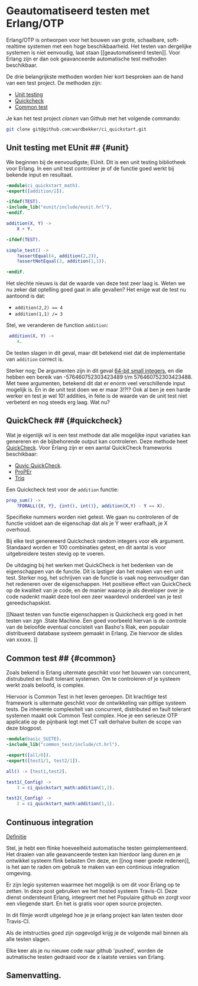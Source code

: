 # Geautomatiseerd testen met Erlang/OTP

Erlang/OTP is ontworpen voor het bouwen van grote, schaalbare, soft-realtime systemen met een hoge beschikbaarheid. Het testen van dergelijke systemen is niet eenvoudig, laat staan [[geautomatiseerd testen]]. Voor Erlang zijn er dan ook geavanceerde automatische test methoden beschikbaar.

De drie belangrijkste methoden worden hier kort besproken aan de hand van een test project. De methoden zijn:

* [Unit testing](#unit)
* [Quickcheck](#quickcheck)
* [Common test](#common)

Je kan het test project *clonen* van Github met het volgende commando: 

```bash
git clone git@github.com:wardbekker/ci_quickstart.git
```

## Unit testing met EUnit ## {#unit}

We beginnen bij de eenvoudigste; EUnit. Dit is een unit testing bibliotheek voor Erlang. In een unit test controleer je of de functie goed werkt bij bekende input en resultaat. 

```erlang
-module(ci_quickstart_math).
-export([addition/2]).

-ifdef(TEST).
-include_lib("eunit/include/eunit.hrl").
-endif.

addition(X, Y) ->
    X + Y.

-ifdef(TEST).

simple_test() ->
    ?assertEqual(4, addition(2,2)),
    ?assertNotEqual(3, addition(1,1)).

-endif.
```

Het slechte nieuws is dat de waarde van deze test zeer laag is. Weten we nu zeker dat optelling goed gaat in alle gevallen? Het enige wat de test nu aantoond is dat:

* `addition(2,2) == 4`
* `addition(1,1) /= 3`

Stel, we veranderen de function `addition`:


```erlang
 addition(X, Y) ->
    4.
```

De testen slagen in dit geval, maar dit betekend niet dat de implementatie van `addition` correct is.

Sterker nog; De argumenten zijn in dit geval [64-bit small integers](http://www.erlang.org/doc/efficiency_guide/advanced.html), en die hebben een bereik van -576460752303423489 t/m 576460752303423488. Met twee argumenten, betekend dit dat er enorm veel verschillende input mogelijk is. En in de unit test doen we er maar 3!?!?  Ook al ben je een harde werker en test je wel 10! addities, in feite is de waarde van de unit test niet verbeterd en nog steeds erg laag. Wat nu?

## QuickCheck ## {#quickcheck}

Wat je eigenlijk wil is een test methode dat alle mogelijke input variaties kan genereren en de bijbehorende output kan controleren. Deze methode heet [QuickCheck](http://en.wikipedia.org/wiki/QuickCheck). Voor Erlang zijn er een aantal QuickCheck frameworks beschikbaar:

*  [Quvic QuickCheck](http://www.quviq.com). 
*  [ProPEr](https://github.com/manopapad/proper)
* [Triq](https://github.com/krestenkrab/triq)

Een Quickcheck test voor de `addition` functie:

```erlang
prop_sum() ->
    ?FORALL({X, Y}, {int(), int()}, addition(X,Y) - Y == X).
```

Specifieke nummers worden niet getest. We gaan nu controleren of de functie voldoet aan de eigenschap dat als je Y weer erafhaalt, je X overhoud.

Bij elke test generereerd Quickcheck random integers voor elk argument. Standaard worden er 100 combinaties getest, en dit aantal is voor uitgebreidere testen stevig op te voeren.

De uitdaging bij het werken met QuickCheck is het bedenken van de eigenschappen van de functie. Dit is lastiger dan het maken van een unit test. Sterker nog, het schrijven van de functie is vaak nog eenvoudiger dan het redeneren over de eigenschappen. Het positieve effect van QuickCheck op de kwaliteit van je code, en de manier waarop je als developer over je code nadenkt maakt deze tool een zeer waardevol onderdeel van je test gereedschapskist.

[[Naast testen van functie eigenschappen is Quickcheck erg goed in het testen van zgn .State Machine. Een goed voorbeeld hiervan is de controle van de beloofde eventual concisteit van Basho's Riak, een populair distribueerd database systeem gemaakt in Erlang. Zie hiervoor de slides van xxxxx. ]]

## Common test ## {#common}

Zoals bekend is Erlang uitermate geschikt voor het bouwen van concurrent, distrubuted en fault tolerant systemen. Om te controleren of je systeem werkt zoals beloofd, is complex.

Hiervoor is Common Test in het leven geroepen. Dit krachtige test framework is uitermate geschikt voor de ontwikkeling van pittige systeem tests. De inherente complexiteit van concurrent, distributed en fault tolerant systemen maakt ook Common Test complex. Hoe je een serieuze OTP applicatie op de pijnbank legt met CT valt derhalve buiten de scope van deze blogpost. 

```erlang
-module(basic_SUITE).
-include_lib("common_test/include/ct.hrl").

-export([all/0]).
-export([test1/1, test2/1]).

all() -> [test1,test2].

test1(_Config) ->
    3 = ci_quickstart_math:addition(1,2).

test2(_Config) ->
    2 = ci_quickstart_math:addition(1,1).
```

## Continuous integration

[Definitie](http://en.wikipedia.org/wiki/Continuous_integration)

Stel, je hebt een flinke hoeveelheid automatische testen geimplementeerd. Het draaien van alle geavanceerde testen kan hierdoor lang duren en je ontwikkel systeem flink belasten Om deze, en [[nog meer goede redenen]], is het aan te raden om gebruik te maken van een continious integration omgeving. 

Er zijn legio systemen waarmee het mogelijk is om dit voor Erlang op te zetten. In deze post gebruiken we het hosted systeem Travis-CI. Deze dienst ondersteunt Erlang, integreert met het Populaire github en zorgt voor een vliegende start. En het is gratis voor open source projecten. 

In dit filmje wordt uitgelegd hoe je je erlang project kan laten testen door Travis-CI.

Als de intstructies goed zijn opgevolgd krijg je de volgende mail binnen als alle testen slagen.

Elke keer als je nu nieuwe code naar github 'pushed', worden de autmatische testen gedraaid voor de x laatste versies van Erlang.

## Samenvatting.








